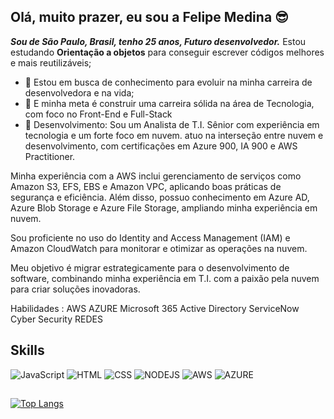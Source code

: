 
## Olá, muito prazer, eu sou a Felipe Medina 😎
***Sou de São Paulo, Brasil, tenho 25 anos, Futuro desenvolvedor.*** 
 Estou estudando **Orientação a objetos** para conseguir escrever códigos melhores e mais reutilizáveis;
 
<!-- - 🌱 Estou aprendendo como fazer testes de integração nas minhas próprias **API**;  -->
- 💼 Estou em busca de conhecimento para evoluir na minha carreira de desenvolvedora e na vida;
- 🚀 E minha meta é construir uma carreira sólida na área de Tecnologia, com foco no Front-End e Full-Stack
- :star2: Desenvolvimento: Sou um Analista de T.I. Sênior com experiência em tecnologia e um forte foco em nuvem. atuo na interseção entre nuvem e desenvolvimento, com certificações em Azure 900, IA 900 e AWS Practitioner.

Minha experiência com a AWS inclui gerenciamento de serviços como Amazon S3, EFS, EBS e Amazon VPC, aplicando boas práticas de segurança e eficiência. Além disso, possuo conhecimento em Azure AD, Azure Blob Storage e Azure File Storage, ampliando minha experiência em nuvem.

Sou proficiente no uso do Identity and Access Management (IAM) e Amazon CloudWatch para monitorar e otimizar as operações na nuvem.

Meu objetivo é migrar estrategicamente para o desenvolvimento de software, combinando minha experiência em T.I. com a paixão pela nuvem para criar soluções inovadoras.

Habilidades :
AWS
AZURE
Microsoft 365
Active Directory
ServiceNow
Cyber Security
REDES

## Skills
![JavaScript](https://img.shields.io/badge/JavaScript-323330?style=for-the-badge&logo=javascript&logoColor=F7DF1E)
![HTML](https://img.shields.io/badge/HTML5-E34F26?style=for-the-badge&logo=html5&logoColor=white)
![CSS](https://img.shields.io/badge/CSS3-1572B6?style=for-the-badge&logo=css3&logoColor=white)
![NODEJS](https://img.shields.io/badge/Node%20js-339933?style=for-the-badge&logo=nodedotjs&logoColor=white)
![AWS](https://img.shields.io/badge/Amazon_AWS-FF9900?style=for-the-badge&logo=amazonaws&logoColor=white)
![AZURE](https://img.shields.io/badge/microsoft%20azure-0089D6?style=for-the-badge&logo=microsoft-azure&logoColor=white)
##
 [![Top Langs](https://github-readme-stats.vercel.app/api/top-langs/?username=FelipeTMedina&layout=compact)](https://github.com/anuraghazra/github-readme-stats)
